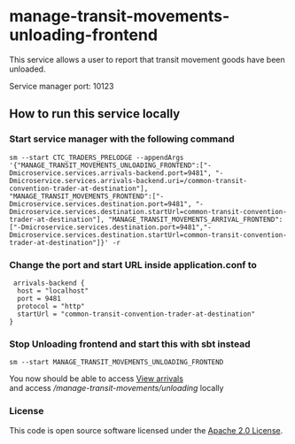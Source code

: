 
# manage-transit-movements-unloading-frontend

This service allows a user to report that transit movement goods have been unloaded.

Service manager port: 10123

## How to run this service locally

### Start service manager with the following command
    sm --start CTC_TRADERS_PRELODGE --appendArgs '{"MANAGE_TRANSIT_MOVEMENTS_UNLOADING_FRONTEND":["-Dmicroservice.services.arrivals-backend.port=9481", "-Dmicroservice.services.arrivals-backend.uri=/common-transit-convention-trader-at-destination"], "MANAGE_TRANSIT_MOVEMENTS_FRONTEND":["-Dmicroservice.services.destination.port=9481", "-Dmicroservice.services.destination.startUrl=common-transit-convention-trader-at-destination"], "MANAGE_TRANSIT_MOVEMENTS_ARRIVAL_FRONTEND":["-Dmicroservice.services.destination.port=9481","-Dmicroservice.services.destination.startUrl=common-transit-convention-trader-at-destination"]}' -r

### Change the port and start URL inside application.conf to
     arrivals-backend {
      host = "localhost"
      port = 9481
      protocol = "http"
      startUrl = "common-transit-convention-trader-at-destination"
    }
    

### Stop Unloading frontend and start this with sbt instead
    sm --start MANAGE_TRANSIT_MOVEMENTS_UNLOADING_FRONTEND

You now should be able to access [View arrivals]("http://localhost:9485/manage-transit-movements/view-arrivals")  
and access */manage-transit-movements/unloading* locally
    
### License

This code is open source software licensed under the [Apache 2.0 License]("http://www.apache.org/licenses/LICENSE-2.0.html").

